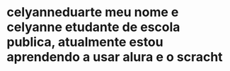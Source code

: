 # celyanneduarte  meu nome e celyanne etudante de escola publica, atualmente estou aprendendo a usar alura e o scracht
